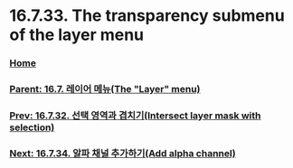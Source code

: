 # 16.7.33. The transparency submenu of the layer menu

### [Home](./00-home.md)
### [Parent: 16.7. 레이어 메뉴(The "Layer" menu)](./16-07-00-the-layer-menu.md)
### [Prev: 16.7.32. 선택 영역과 겹치기(Intersect layer mask with selection)](./16-07-32-intersect-layer-mask-with-selection.md)
### [Next: 16.7.34. 알파 채널 추가하기(Add alpha channel)](./16-07-34-add_alpha_channel.md)
